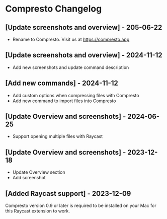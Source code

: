 # Compresto Changelog

## [Update screenshots and overview] - 205-06-22

- Rename to Compresto. Visit us at https://compresto.app

## [Update screenshots and overview] - 2024-11-12

- Add new screenshots and update command description

## [Add new commands] - 2024-11-12

- Add custom options when compressing files with Compresto
- Add new command to import files into Compresto

## [Update Overview and screenshots] - 2024-06-25

- Support opening multiple files with Raycast

## [Update Overview and screenshots] - 2023-12-18

- Update Overview section
- Add screenshot

## [Added Raycast support] - 2023-12-09

Compresto version 0.9 or later is required to be installed on your Mac for this Raycast extension to work.
